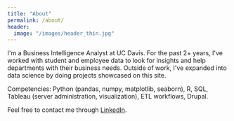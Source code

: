 ```yaml
---
title: "About"
permalink: /about/
header:
  image: "/images/header_thin.jpg"
---
```


I'm a Business Intelligence Analyst at UC Davis. For the past 2+ years, I've worked with student and employee data to look for insights and help departments with their business needs. Outside of work, I've expanded into data science by doing projects showcased on this site.

Competencies: Python (pandas, numpy, matplotlib, seaborn), R, SQL, Tableau (server administration, visualization), ETL workflows, Drupal.

Feel free to contact me through <a href="https://www.linkedin.com/in/m-monast/" target="blank">LinkedIn</a>.
